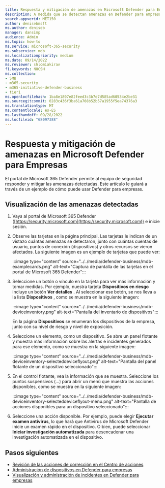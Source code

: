 ```yaml
---
title: Respuesta y mitigación de amenazas en Microsoft Defender para Empresas
description: A medida que se detectan amenazas en Defender para empresas, puede realizar acciones para responder a esas amenazas. Vea cómo usar la vista de inventario de dispositivos.
search.appverid: MET150
author: denisebmsft
ms.author: deniseb
manager: dansimp
audience: Admin
ms.topic: how-to
ms.service: microsoft-365-security
ms.subservice: mdb
ms.localizationpriority: medium
ms.date: 09/14/2022
ms.reviewer: shlomiakirav
f1.keywords: NOCSH
ms.collection:
- SMB
- m365-security
- m365-initiative-defender-business
- tier1
ms.openlocfilehash: 1ba8e1897e82feed3c3b7e7d585ad60534e2be31
ms.sourcegitcommit: 0283c436f3ba61a708b52b57a1955f5ea74376a3
ms.translationtype: MT
ms.contentlocale: es-ES
ms.lasthandoff: 09/28/2022
ms.locfileid: "68097388"
---
```

# <a name="respond-to-and-mitigate-threats-in-microsoft-defender-for-business"></a>Respuesta y mitigación de amenazas en Microsoft Defender para Empresas

El portal de Microsoft 365 Defender permite al equipo de seguridad responder y mitigar las amenazas detectadas. Este artículo le guiará a través de un ejemplo de cómo puede usar Defender para empresas.


## <a name="view-detected-threats"></a>Visualización de las amenazas detectadas

1. Vaya al portal de Microsoft 365 Defender ([https://security.microsoft.com](https://security.microsoft.com)) e inicie sesión.

2. Observe las tarjetas en la página principal. Las tarjetas le indican de un vistazo cuántas amenazas se detectaron, junto con cuántas cuentas de usuario, puntos de conexión (dispositivos) y otros recursos se vieron afectados. La siguiente imagen es un ejemplo de tarjetas que puede ver:

   :::image type="content" source="../../media/defender-business/mdb-examplecards.png" alt-text="Captura de pantalla de las tarjetas en el portal de Microsoft 365 Defender":::

3. Seleccione un botón o vínculo en la tarjeta para ver más información y tomar medidas. Por ejemplo, nuestra tarjeta **Dispositivos en riesgo** incluye un botón **Ver detalles** . Al seleccionar ese botón, se nos lleva a la lista **Dispositivos** , como se muestra en la siguiente imagen:

   :::image type="content" source="../../media/defender-business/mdb-deviceinventory.png" alt-text="Pantalla del inventario de dispositivos":::

   En la página **Dispositivos** se enumeran los dispositivos de la empresa, junto con su nivel de riesgo y nivel de exposición.

4. Seleccione un elemento, como un dispositivo. Se abre un panel flotante y muestra más información sobre las alertas e incidentes generados para ese elemento, como se muestra en la siguiente imagen:  

   :::image type="content" source="../../media/defender-business/mdb-deviceinventory-selecteddeviceflyout.png" alt-text="Pantalla del panel flotante de un dispositivo seleccionado":::

5. En el control flotante, vea la información que se muestra. Seleccione los puntos suspensivos (...) para abrir un menú que muestra las acciones disponibles, como se muestra en la siguiente imagen: 

   :::image type="content" source="../../media/defender-business/mdb-deviceinventory-selecteddeviceflyout-menu.png" alt-text="Pantalla de acciones disponibles para un dispositivo seleccionado":::

6. Seleccione una acción disponible. Por ejemplo, puede elegir **Ejecutar examen antivirus**, lo que hará que Antivirus de Microsoft Defender inicie un examen rápido en el dispositivo. O bien, puede seleccionar **Iniciar investigación automatizada** para desencadenar una investigación automatizada en el dispositivo.

## <a name="next-steps"></a>Pasos siguientes

- [Revisión de las acciones de corrección en el Centro de acciones](mdb-review-remediation-actions.md)
- [Administración de dispositivos en Defender para empresas](mdb-manage-devices.md)
- [Visualización y administración de incidentes en Defender para empresas](mdb-view-manage-incidents.md)
